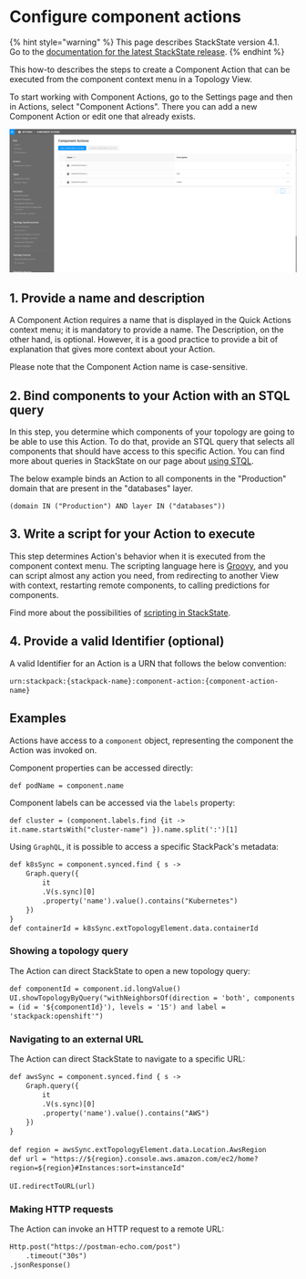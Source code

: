 # Configure component actions

{% hint style="warning" %}
This page describes StackState version 4.1.  
Go to the [documentation for the latest StackState release](https://docs.stackstate.com/).
{% endhint %}

This how-to describes the steps to create a Component Action that can be executed from the component context menu in a Topology View.

To start working with Component Actions, go to the Settings page and then in Actions, select "Component Actions". There you can add a new Component Action or edit one that already exists.

![Component Actions](../../.gitbook/assets/component_actions.png)

## 1. Provide a name and description

A Component Action requires a name that is displayed in the Quick Actions context menu; it is mandatory to provide a name. The Description, on the other hand, is optional. However, it is a good practice to provide a bit of explanation that gives more context about your Action.

Please note that the Component Action name is case-sensitive.

## 2. Bind components to your Action with an STQL query

In this step, you determine which components of your topology are going to be able to use this Action. To do that, provide an STQL query that selects all components that should have access to this specific Action. You can find more about queries in StackState on our page about [using STQL](../../develop/reference/stql_reference.md).

The below example binds an Action to all components in the "Production" domain that are present in the "databases" layer.

```text
(domain IN ("Production") AND layer IN ("databases"))
```

## 3. Write a script for your Action to execute

This step determines Action's behavior when it is executed from the component context menu. The scripting language here is [Groovy](https://groovy-lang.org/), and you can script almost any action you need, from redirecting to another View with context, restarting remote components, to calling predictions for components.

Find more about the possibilities of [scripting in StackState](../../develop/reference/scripting/).

## 4. Provide a valid Identifier \(optional\)

A valid Identifier for an Action is a URN that follows the below convention:

```text
urn:stackpack:{stackpack-name}:component-action:{component-action-name}
```

## Examples

Actions have access to a `component` object, representing the component the Action was invoked on.

Component properties can be accessed directly:

```text
def podName = component.name
```

Component labels can be accessed via the `labels` property:

```text
def cluster = (component.labels.find {it -> it.name.startsWith("cluster-name") }).name.split(':')[1]
```

Using `GraphQL`, it is possible to access a specific StackPack's metadata:

```text
def k8sSync = component.synced.find { s ->
    Graph.query({
        it
        .V(s.sync)[0]
        .property('name').value().contains("Kubernetes")
    })
}
def containerId = k8sSync.extTopologyElement.data.containerId
```

### Showing a topology query

The Action can direct StackState to open a new topology query:

```text
def componentId = component.id.longValue()
UI.showTopologyByQuery("withNeighborsOf(direction = 'both', components = (id = '${componentId}'), levels = '15') and label = 'stackpack:openshift'")
```

### Navigating to an external URL

The Action can direct StackState to navigate to a specific URL:

```text
def awsSync = component.synced.find { s ->
    Graph.query({
        it
        .V(s.sync)[0]
        .property('name').value().contains("AWS")
    })
}

def region = awsSync.extTopologyElement.data.Location.AwsRegion
def url = "https://${region}.console.aws.amazon.com/ec2/home?region=${region}#Instances:sort=instanceId"

UI.redirectToURL(url)
```

### Making HTTP requests

The Action can invoke an HTTP request to a remote URL:

```text
Http.post("https://postman-echo.com/post")
    .timeout("30s")
.jsonResponse()
```

